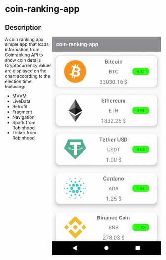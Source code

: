 # coin-ranking-app
## Description
<img align="right" src="https://raw.githubusercontent.com/onurkarabulut/coin-ranking-app/master/doc/coinranking.gif">

A coin ranking app simple app that loads information from Coinranking API to show coin details.
Cryptocurrency values are displayed on the chart according to the election time.
Including:
* MVVM
* LiveData
* Retrofit
* Fragment
* Navigation
* Spark from Robinhood
* Ticker from Robinhood
